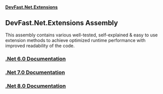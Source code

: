 #### [DevFast.Net.Extensions](index.md 'index')

## DevFast.Net.Extensions Assembly

This assembly contains various well-tested, self-explained & easy to use extension methods
to achieve optimized runtime performance with improved readability of the code.

### [.Net 6.0 Documentation](net6.0/index.md 'index')
### [.Net 7.0 Documentation](net7.0/index.md 'index')
### [.Net 8.0 Documentation](net8.0/index.md 'index')